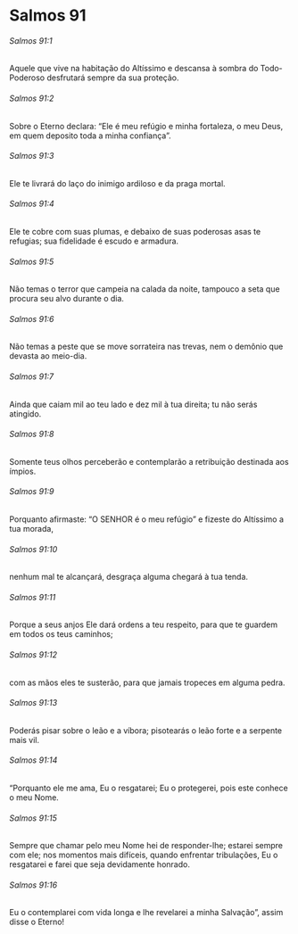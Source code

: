 # Salmos 91

###### Salmos 91:1

Aquele que vive na habitação do Altíssimo e descansa à sombra do Todo-Poderoso desfrutará sempre da sua proteção.

###### Salmos 91:2

Sobre o Eterno declara: “Ele é meu refúgio e minha fortaleza, o meu Deus, em quem deposito toda a minha confiança”.

###### Salmos 91:3

Ele te livrará do laço do inimigo ardiloso e da praga mortal.

###### Salmos 91:4

Ele te cobre com suas plumas, e debaixo de suas poderosas asas te refugias; sua fidelidade é escudo e armadura.

###### Salmos 91:5

Não temas o terror que campeia na calada da noite, tampouco a seta que procura seu alvo durante o dia.

###### Salmos 91:6

Não temas a peste que se move sorrateira nas trevas, nem o demônio que devasta ao meio-dia.

###### Salmos 91:7

Ainda que caiam mil ao teu lado e dez mil à tua direita; tu não serás atingido.

###### Salmos 91:8

Somente teus olhos perceberão e contemplarão a retribuição destinada aos ímpios.

###### Salmos 91:9

Porquanto afirmaste: “O SENHOR é o meu refúgio” e fizeste do Altíssimo a tua morada,

###### Salmos 91:10

nenhum mal te alcançará, desgraça alguma chegará à tua tenda.

###### Salmos 91:11

Porque a seus anjos Ele dará ordens a teu respeito, para que te guardem em todos os teus caminhos;

###### Salmos 91:12

com as mãos eles te susterão, para que jamais tropeces em alguma pedra.

###### Salmos 91:13

Poderás pisar sobre o leão e a víbora; pisotearás o leão forte e a serpente mais vil.

###### Salmos 91:14

“Porquanto ele me ama, Eu o resgatarei; Eu o protegerei, pois este conhece o meu Nome.

###### Salmos 91:15

Sempre que chamar pelo meu Nome hei de responder-lhe; estarei sempre com ele; nos momentos mais difíceis, quando enfrentar tribulações, Eu o resgatarei e farei que seja devidamente honrado.

###### Salmos 91:16

Eu o contemplarei com vida longa e lhe revelarei a minha Salvação”, assim disse o Eterno!

